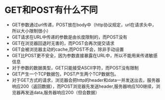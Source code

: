 # GET和POST有什么不同

- GET参数通过url传递，POST放在body中（http协议规定，url在请求头中，所以大小限制很小）
- GET请求在URL中传递的参数是由长度限制的，而POST没有
- GET在浏览器回退时无害的，而POST会再次提交请求
- GET会被浏览器主动的cache,而POST不会，除非手动设置
- GET比POST更不安全，因为参数直接暴露在URL中，所以不能用来传递敏感信息
- 对于参数的数据类型，GET只能接受ASCII字符，而POST没有限制
- GET产生一个TCP数据包，POST产生两个TCP数据包。
- 对于GET方式的请求，浏览器会把http的header和data一并发送出去，服务器响应200（返回数据），而POST浏览器先发送header,服务器响应100继续，浏览器再发送data,服务器响应200（但会数据）